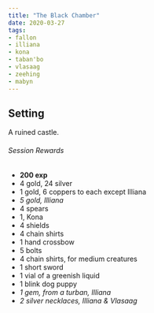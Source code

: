 ```yaml
---
title: "The Black Chamber"
date: 2020-03-27
tags:
- fallon
- illiana
- kona
- taban'bo
- vlasaag
- zeehing
- mabyn
---
```


## Setting
A ruined castle.

<!-- # Summary -->

<!--more-->

###### Session Rewards
* **200 exp**
* 4 gold, 24 silver
 * 1 gold, 6 coppers to each except Illiana
* *5 gold, Illiana*
* 4 spears
 * 1, Kona
* 4 shields
* 4 chain shirts
* 1 hand crossbow
* 5 bolts
* 4 chain shirts, for medium creatures
* 1 short sword
* 1 vial of a greenish liquid
* 1 blink dog puppy
* *1 gem, from a turban, Illiana*
* *2 silver necklaces, Illiana & Vlasaag*
